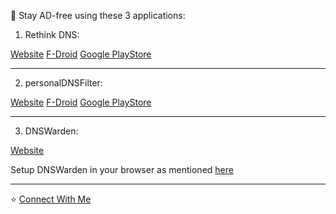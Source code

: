 🤖 Stay AD-free using these 3 applications:

1. Rethink DNS: 

[Website](https://rethinkdns.com/app)
[F-Droid](https://f-droid.org/packages/com.celzero.bravedns/)
[Google PlayStore](https://play.google.com/store/apps/details?id=com.celzero.bravedns&pli=1)

-----

2. personalDNSFilter: 

[Website](https://www.zenz-solutions.de/personaldnsfilter-wp/)
[F-Droid](https://f-droid.org/en/packages/dnsfilter.android/)
[Google PlayStore](https://play.google.com/store/apps/details?id=dnsfilter.android&hl=en_IE)

-----

3. DNSWarden:

[Website](https://dnswarden.com/)

Setup DNSWarden in your browser as mentioned [here](https://ahmedmusaad.com/doh-with-firefox-and-dnswarden/)

-----

⭐ [Connect With Me](https://linktr.ee/connectwiththebinarybot)
